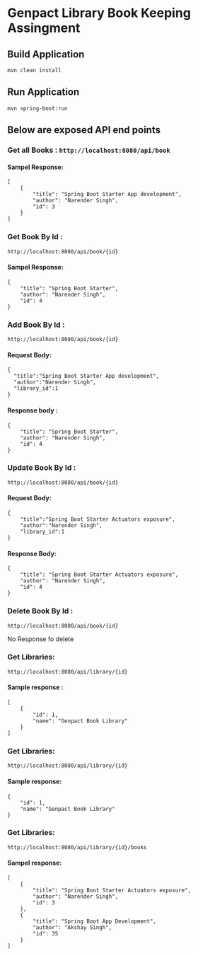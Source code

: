 # Genpact Library Book Keeping Assingment

## Build Application
`mvn clean install`

## Run Application 
`mvn spring-boot:run`

## Below are exposed API end points

### Get all Books : `http://localhost:8080/api/book`

#### Sampel Response:

```
[
    {
        "title": "Spring Boot Starter App development",
        "author": "Narender Singh",
        "id": 3
    }
]
```

### Get Book By Id : 
`http://localhost:8080/api/book/{id}`

#### Sampel Response:

```
{
    "title": "Spring Boot Starter",
    "author": "Narender Singh",
    "id": 4
}
```

### Add Book By Id : 
`http://localhost:8080/api/book/{id}`

#### Request Body:

```
{
  "title":"Spring Boot Starter App development",
  "author":"Narender Singh",
  "library_id":1
}
```

#### Response body :

```
{
    "title": "Spring Boot Starter",
    "author": "Narender Singh",
    "id": 4
}
```

### Update Book By Id : 
`http://localhost:8080/api/book/{id}`

#### Request Body:
```
{
    "title":"Spring Boot Starter Actuators exposure",
    "author":"Narender Singh",
    "library_id":1
}
```

#### Response Body:

```
{
    "title": "Spring Boot Starter Actuators exposure",
    "author": "Narender Singh",
    "id": 4
}
```

### Delete Book By Id : 
`http://localhost:8080/api/book/{id}`

No Response fo delete

### Get Libraries:
`http://localhost:8080/api/library/{id}`

#### Sample response : 

```
[
    {
        "id": 1,
        "name": "Genpact Book Library"
    }
]
```

### Get Libraries:
`http://localhost:8080/api/library/{id}`

#### Sample response:

```
{
    "id": 1,
    "name": "Genpact Book Library"
}
```


### Get Libraries:
`http://localhost:8080/api/library/{id}/books`

#### Sampel response: 

```
[
    {
        "title": "Spring Boot Starter Actuators exposure",
        "author": "Narender Singh",
        "id": 3
    },
    {
        "title": "Spring Boot App Development",
        "author": "Akshay Singh",
        "id": 35
    }
]
```
